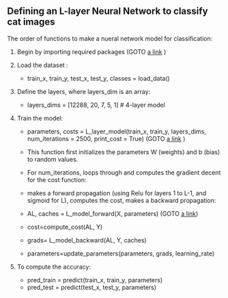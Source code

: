 ## Defining an L-layer Neural Network to classify cat images<br />
The order of functions to make a nueral network model for classification:

1) Begin by importing required packages (GOTO [a link](https://github.com/Farzane-Ka/deep-learning/blob/main/nn-image-classification/packages) )
2) Load the dataset : 
   * train_x, train_y, test_x, test_y, classes = load_data()
4) Define the layers, where layers_dim is an array: 
   * layers_dims = [12288, 20, 7, 5, 1] #  4-layer model
6) Train the model: 
   * parameters, costs = L_layer_model(train_x, train_y, layers_dims, num_iterations = 2500, print_cost = True) (GOTO [a link](https://github.com/Farzane-Ka/deep-learning/blob/main/nn-image-classification/L-layer-learning) )
   * This function first initializes the parameters W (weights) and b (bias) to random values.
  
   * For num_iterations, loops through and computes the gradient decent for the cost function:
    * makes a forward propagation (using Relu for layers 1 to L-1, and sigmoid for L), computes the cost, makes a backward propagation:
  
    * AL, caches = L_model_forward(X, parameters) (GOTO [a link](https://github.com/Farzane-Ka/deep-learning/blob/main/nn-image-classification/L-model-design))
    * cost=compute_cost(AL, Y)
    * grads= L_model_backward(AL, Y, caches)
    * parameters=update_parameters(parameters, grads, learning_rate)
  

    
5) To compute the accuracy:
    * pred_train = predict(train_x, train_y, parameters)
    * pred_test = predict(test_x, test_y, parameters)
  
